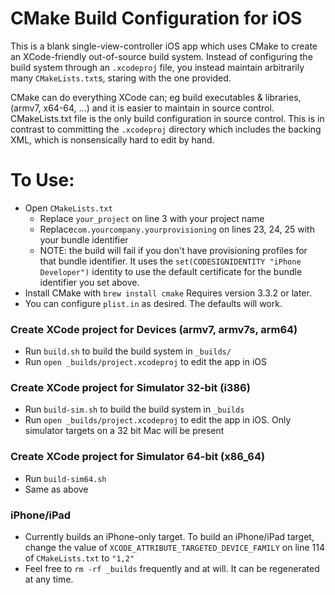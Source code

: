 # CMake Build Configuration for iOS

This is a blank single-view-controller iOS app which uses CMake to create an XCode-friendly out-of-source build system. Instead of configuring the build system through an `.xcodeproj` file, you instead maintain arbitrarily many `CMakeLists.txt`s, staring with the one provided.

CMake can do everything XCode can; eg build executables & libraries, (armv7, x64-64, ...) and it is easier to maintain in source control. CMakeLists.txt file is the only build configuration in source control. This is in contrast to committing the `.xcodeproj` directory which includes the backing XML, which is nonsensically hard to edit by hand.

# To Use:
- Open `CMakeLists.txt`
  - Replace `your_project` on line 3 with your project name
  - Replace`com.yourcompany.yourprovisioning` on lines 23, 24, 25 with your bundle identifier
  - NOTE: the build will fail if you don't have provisioning profiles for that bundle identifier. It uses the `set(CODESIGNIDENTITY "iPhone Developer")` identity to use the default certificate for the bundle identifier you set above.
- Install CMake with `brew install cmake` Requires version 3.3.2 or later.
- You can configure `plist.in` as desired. The defaults will work.

### Create XCode project for Devices (armv7, armv7s, arm64)
- Run `build.sh` to build the build system in `_builds/`
- Run `open _builds/project.xcodeproj` to edit the app in iOS

### Create XCode project for Simulator 32-bit (i386)
- Run `build-sim.sh` to build the build system in `_builds`
- Run `open _builds/project.xcodeproj` to edit the app in iOS. Only simulator targets on a 32 bit Mac will be present

### Create XCode project for Simulator 64-bit (x86_64)
- Run `build-sim64.sh` 
- Same as above

### iPhone/iPad
- Currently builds an iPhone-only target. To build an iPhone/iPad target, change the value of `XCODE_ATTRIBUTE_TARGETED_DEVICE_FAMILY` on line 114 of `CMakeLists.txt` to `"1,2"`
- Feel free to `rm -rf _builds` frequently and at will. It can be regenerated at any time.
